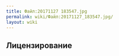 ```yaml
---
title: Файл:20171127 183547.jpg
permalink: wiki/Файл:20171127_183547.jpg/
layout: wiki
---
```


## Лицензирование
